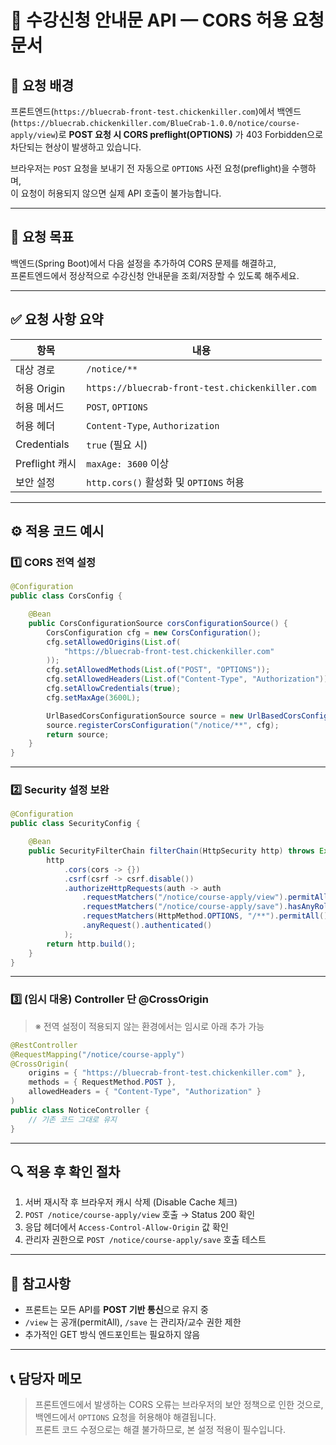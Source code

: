 # 🚀 수강신청 안내문 API — CORS 허용 요청 문서

## 🎯 요청 배경

프론트엔드(`https://bluecrab-front-test.chickenkiller.com`)에서
백엔드(`https://bluecrab.chickenkiller.com/BlueCrab-1.0.0/notice/course-apply/view`)로
**POST 요청 시 CORS preflight(OPTIONS)** 가 403 Forbidden으로 차단되는 현상이 발생하고 있습니다.

브라우저는 `POST` 요청을 보내기 전 자동으로 `OPTIONS` 사전 요청(preflight)을 수행하며,  
이 요청이 허용되지 않으면 실제 API 호출이 불가능합니다.

---

## 🧭 요청 목표

백엔드(Spring Boot)에서 다음 설정을 추가하여 CORS 문제를 해결하고,  
프론트엔드에서 정상적으로 수강신청 안내문을 조회/저장할 수 있도록 해주세요.

---

## ✅ 요청 사항 요약

| 항목 | 내용 |
|------|------|
| 대상 경로 | `/notice/**` |
| 허용 Origin | `https://bluecrab-front-test.chickenkiller.com` |
| 허용 메서드 | `POST`, `OPTIONS` |
| 허용 헤더 | `Content-Type`, `Authorization` |
| Credentials | `true` (필요 시) |
| Preflight 캐시 | `maxAge: 3600` 이상 |
| 보안 설정 | `http.cors()` 활성화 및 `OPTIONS` 허용 |

---

## ⚙️ 적용 코드 예시

### 1️⃣ CORS 전역 설정

```java
@Configuration
public class CorsConfig {

    @Bean
    public CorsConfigurationSource corsConfigurationSource() {
        CorsConfiguration cfg = new CorsConfiguration();
        cfg.setAllowedOrigins(List.of(
            "https://bluecrab-front-test.chickenkiller.com"
        ));
        cfg.setAllowedMethods(List.of("POST", "OPTIONS"));
        cfg.setAllowedHeaders(List.of("Content-Type", "Authorization"));
        cfg.setAllowCredentials(true);
        cfg.setMaxAge(3600L);

        UrlBasedCorsConfigurationSource source = new UrlBasedCorsConfigurationSource();
        source.registerCorsConfiguration("/notice/**", cfg);
        return source;
    }
}
```

---

### 2️⃣ Security 설정 보완

```java
@Configuration
public class SecurityConfig {

    @Bean
    public SecurityFilterChain filterChain(HttpSecurity http) throws Exception {
        http
            .cors(cors -> {})
            .csrf(csrf -> csrf.disable())
            .authorizeHttpRequests(auth -> auth
                .requestMatchers("/notice/course-apply/view").permitAll()
                .requestMatchers("/notice/course-apply/save").hasAnyRole("ADMIN", "PROFESSOR")
                .requestMatchers(HttpMethod.OPTIONS, "/**").permitAll()
                .anyRequest().authenticated()
            );
        return http.build();
    }
}
```

---

### 3️⃣ (임시 대응) Controller 단 @CrossOrigin

> ※ 전역 설정이 적용되지 않는 환경에서는 임시로 아래 추가 가능

```java
@RestController
@RequestMapping("/notice/course-apply")
@CrossOrigin(
    origins = { "https://bluecrab-front-test.chickenkiller.com" },
    methods = { RequestMethod.POST },
    allowedHeaders = { "Content-Type", "Authorization" }
)
public class NoticeController {
    // 기존 코드 그대로 유지
}
```

---

## 🔍 적용 후 확인 절차

1. 서버 재시작 후 브라우저 캐시 삭제 (Disable Cache 체크)
2. `POST /notice/course-apply/view` 호출 → Status 200 확인
3. 응답 헤더에서 `Access-Control-Allow-Origin` 값 확인
4. 관리자 권한으로 `POST /notice/course-apply/save` 호출 테스트

---

## 🧩 참고사항

- 프론트는 모든 API를 **POST 기반 통신**으로 유지 중
- `/view` 는 공개(permitAll), `/save` 는 관리자/교수 권한 제한
- 추가적인 GET 방식 엔드포인트는 필요하지 않음

---

## 📞 담당자 메모

> 프론트엔드에서 발생하는 CORS 오류는 브라우저의 보안 정책으로 인한 것으로,  
> 백엔드에서 `OPTIONS` 요청을 허용해야 해결됩니다.  
> 프론트 코드 수정으로는 해결 불가하므로, 본 설정 적용이 필수입니다.
